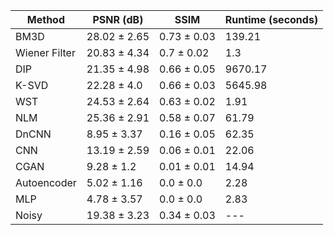 

| Method | PSNR (dB) | SSIM | Runtime (seconds) |
|---|---|---|---|
| BM3D | 28.02 ± 2.65 | 0.73 ± 0.03 | 139.21 |
| Wiener Filter | 20.83 ± 4.34 | 0.7 ± 0.02 | 1.3 |
| DIP | 21.35 ± 4.98 | 0.66 ± 0.05 | 9670.17 |
| K-SVD | 22.28 ± 4.0 | 0.66 ± 0.03 | 5645.98 |
| WST | 24.53 ± 2.64 | 0.63 ± 0.02 | 1.91 |
| NLM | 25.36 ± 2.91 | 0.58 ± 0.07 | 61.79 |
| DnCNN | 8.95 ± 3.37 | 0.16 ± 0.05 | 62.35 |
| CNN | 13.19 ± 2.59 | 0.06 ± 0.01 | 22.06 |
| CGAN | 9.28 ± 1.2 | 0.01 ± 0.01 | 14.94 |
| Autoencoder | 5.02 ± 1.16 | 0.0 ± 0.0 | 2.28 |
| MLP | 4.78 ± 3.57 | 0.0 ± 0.0 | 2.83 |
| Noisy | 19.38 ± 3.23 | 0.34 ± 0.03 | --- |